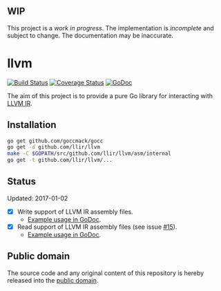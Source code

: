 ## WIP

This project is a *work in progress*. The implementation is *incomplete* and subject to change. The documentation may be inaccurate.

# llvm

[![Build Status](https://travis-ci.org/llir/llvm.svg?branch=master)](https://travis-ci.org/llir/llvm)
[![Coverage Status](https://coveralls.io/repos/github/llir/llvm/badge.svg?branch=master)](https://coveralls.io/github/llir/llvm?branch=master)
[![GoDoc](https://godoc.org/github.com/llir/llvm?status.svg)](https://godoc.org/github.com/llir/llvm)

The aim of this project is to provide a pure Go library for interacting with [LLVM IR](http://llvm.org/docs/LangRef.html).

## Installation

```bash
go get github.com/goccmack/gocc
go get -d github.com/llir/llvm
make -C $GOPATH/src/github.com/llir/llvm/asm/internal
go get -t github.com/llir/llvm/...
```

## Status

Updated: 2017-01-02

- [x] Write support of LLVM IR assembly files.
    - [Example usage in GoDoc](https://godoc.org/github.com/llir/llvm/ir#example-package).
- [x] Read support of LLVM IR assembly files (see issue [#15](https://github.com/llir/llvm/issues/15)).
    - [Example usage in GoDoc](https://godoc.org/github.com/llir/llvm/asm#example-package).

## Public domain

The source code and any original content of this repository is hereby released into the [public domain].

[public domain]: https://creativecommons.org/publicdomain/zero/1.0/
